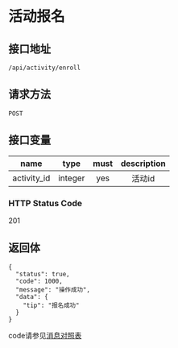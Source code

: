 # 活动报名

## 接口地址

`/api/activity/enroll`

## 请求方法

```POST ```

## 接口变量

| name     | type     | must     | description |
|----------|:--------:|:--------:|:--------:|
| activity_id  | integer   | yes      | 活动id   |

### HTTP Status Code

201

## 返回体

```json5
{
  "status": true,
  "code": 1000,
  "message": "操作成功",
  "data": {
    "tip": "报名成功"
  }
}
``` 

code请参见[消息对照表](消息对照表.md)
